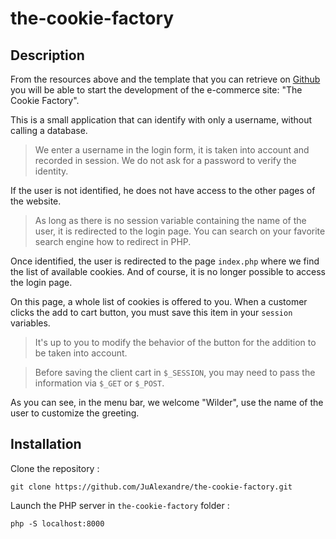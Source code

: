 # the-cookie-factory

## Description

From the resources above and the template that you can retrieve on [Github](https://github.com/WildCodeSchool/quetes_php_cookies_sessions) you will be able to start the development of the e-commerce site: "The Cookie Factory".

This is a small application that can identify with only a username, without calling a database.

> We enter a username in the login form, it is taken into account and recorded in session. We do not ask for a password to verify the identity.

If the user is not identified, he does not have access to the other pages of the website.

> As long as there is no session variable containing the name of the user, it is redirected to the login page. You can search on your favorite search engine how to redirect in PHP.


Once identified, the user is redirected to the page `index.php` where we find the list of available cookies. And of course, it is no longer possible to access the login page.


On this page, a whole list of cookies is offered to you. When a customer clicks the add to cart button, you must save this item in your `session` variables.

> It's up to you to modify the behavior of the button for the addition to be taken into account.

> Before saving the client cart in `$_SESSION`, you may need to pass the information via `$_GET` or `$_POST`.


As you can see, in the menu bar, we welcome "Wilder", use the name of the user to customize the greeting.

## Installation

Clone the repository :
```
git clone https://github.com/JuAlexandre/the-cookie-factory.git
```


Launch the PHP server in `the-cookie-factory` folder :
```
php -S localhost:8000
```